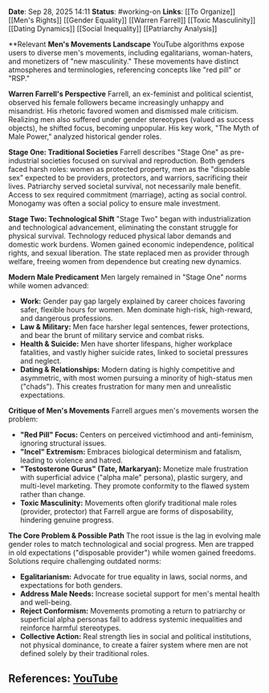 **Date**: Sep 28, 2025 14:11
**Status**: #working-on
**Links**: [[To Organize]] [[Men's Rights]] [[Gender Equality]] [[Warren Farrell]] [[Toxic Masculinity]] [[Dating Dynamics]] [[Social Inequality]] [[Patriarchy Analysis]]

**Relevant 
**Men's Movements Landscape**
YouTube algorithms expose users to diverse men's movements, including egalitarians, woman-haters, and monetizers of "new masculinity." These movements have distinct atmospheres and terminologies, referencing concepts like "red pill" or "RSP."

**Warren Farrell's Perspective**
Farrell, an ex-feminist and political scientist, observed his female followers became increasingly unhappy and misandrist. His rhetoric favored women and dismissed male criticism. Realizing men also suffered under gender stereotypes (valued as success objects), he shifted focus, becoming unpopular. His key work, "The Myth of Male Power," analyzed historical gender roles.

**Stage One: Traditional Societies**
Farrell describes "Stage One" as pre-industrial societies focused on survival and reproduction. Both genders faced harsh roles: women as protected property, men as the "disposable sex" expected to be providers, protectors, and warriors, sacrificing their lives. Patriarchy served societal survival, not necessarily male benefit. Access to sex required commitment (marriage), acting as social control. Monogamy was often a social policy to ensure male investment.

**Stage Two: Technological Shift**
"Stage Two" began with industrialization and technological advancement, eliminating the constant struggle for physical survival. Technology reduced physical labor demands and domestic work burdens. Women gained economic independence, political rights, and sexual liberation. The state replaced men as provider through welfare, freeing women from dependence but creating new dynamics.

**Modern Male Predicament**
Men largely remained in "Stage One" norms while women advanced:
*   **Work:** Gender pay gap largely explained by career choices favoring safer, flexible hours for women. Men dominate high-risk, high-reward, and dangerous professions.
*   **Law & Military:** Men face harsher legal sentences, fewer protections, and bear the brunt of military service and combat risks.
*   **Health & Suicide:** Men have shorter lifespans, higher workplace fatalities, and vastly higher suicide rates, linked to societal pressures and neglect.
*   **Dating & Relationships:** Modern dating is highly competitive and asymmetric, with most women pursuing a minority of high-status men ("chads"). This creates frustration for many men and unrealistic expectations.

**Critique of Men's Movements**
Farrell argues men's movements worsen the problem:
*   **"Red Pill" Focus:** Centers on perceived victimhood and anti-feminism, ignoring structural issues.
*   **"Incel" Extremism:** Embraces biological determinism and fatalism, leading to violence and hatred.
*   **"Testosterone Gurus" (Tate, Markaryan):** Monetize male frustration with superficial advice ("alpha male" persona), plastic surgery, and multi-level marketing. They promote conformity to the flawed system rather than change.
*   **Toxic Masculinity:** Movements often glorify traditional male roles (provider, protector) that Farrell argue are forms of disposability, hindering genuine progress.

**The Core Problem & Possible Path**
The root issue is the lag in evolving male gender roles to match technological and social progress. Men are trapped in old expectations ("disposable provider") while women gained freedoms. Solutions require challenging outdated norms:
*   **Egalitarianism:** Advocate for true equality in laws, social norms, and expectations for both genders.
*   **Address Male Needs:** Increase societal support for men's mental health and well-being.
*   **Reject Conformism:** Movements promoting a return to patriarchy or superficial alpha personas fail to address systemic inequalities and reinforce harmful stereotypes.
*   **Collective Action:** Real strength lies in social and political institutions, not physical dominance, to create a fairer system where men are not defined solely by their traditional roles.

## References: [YouTube](https://www.youtube.com/watch?v=xiNNYVkuFrU)

